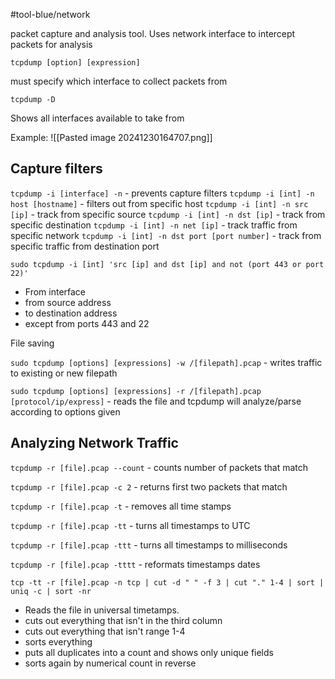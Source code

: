 #tool-blue/network

packet capture and analysis tool. Uses network interface to intercept packets for analysis

`tcpdump [option] [expression]`

must specify which interface to collect packets from

`tcpdump -D`

Shows all interfaces available to take from 

Example:
![[Pasted image 20241230164707.png]]

## Capture filters

`tcpdump -i [interface] -n` - prevents capture filters
`tcpdump -i [int] -n host [hostname]` - filters out from specific host
`tcpdump -i [int] -n src [ip]` - track from specific source
`tcpdump -i [int] -n dst [ip]` - track from specific destination 
`tcpdump -i [int] -n net [ip]` - track traffic from specific network
`tcpdump -i [int] -n dst port [port number]` - track from specific traffic from destination port

`sudo tcpdump -i [int] 'src [ip] and dst [ip] and not (port 443 or port 22)'` 
- From interface
- from source address
- to destination address
- except from ports 443 and 22

File saving

`sudo tcpdump [options] [expressions] -w /[filepath].pcap` - writes traffic to existing or new filepath

`sudo tcpdump [options] [expressions] -r /[filepath].pcap [protocol/ip/express]` - reads the file and tcpdump will analyze/parse according to options given

## Analyzing Network Traffic

`tcpdump -r [file].pcap --count` - counts number of packets that match

`tcpdump -r [file].pcap -c 2` - returns first two packets that match

`tcpdump -r [file].pcap -t` - removes all time stamps

`tcpdump -r [file].pcap -tt` - turns all timestamps to UTC

`tcpdump -r [file].pcap -ttt` - turns all timestamps to milliseconds

`tcpdump -r [file].pcap -tttt` - reformats timestamps dates

`tcp -tt -r [file].pcap -n tcp | cut -d " " -f 3 | cut "." 1-4 | sort | uniq -c | sort -nr`
- Reads the file in universal timetamps. 
- cuts out everything that isn't in the third column
- cuts out everything that isn't range 1-4
- sorts everything
- puts all duplicates into a count and shows only unique fields
- sorts again by numerical count in reverse